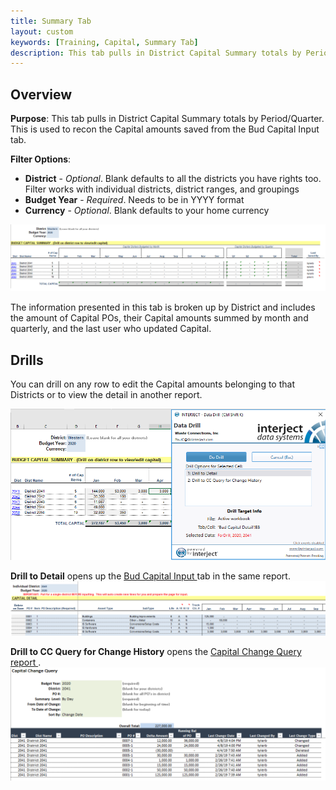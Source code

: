 ```yaml
---
title: Summary Tab
layout: custom
keywords: [Training, Capital, Summary Tab]
description: This tab pulls in District Capital Summary totals by Period/Quarter. This is used to recon the Capital amounts saved from the Bud Capital Input tab.
---
```


## Overview

**Purpose**:  This tab pulls in District Capital Summary totals by Period/Quarter. This is used to recon the Capital amounts saved from the Bud Capital Input tab.

**Filter Options**:

* **District** - *Optional*. Blank defaults to all the districts you have rights too. Filter works with individual districts, district ranges, and groupings
* **Budget Year** - *Required*. Needs to be in YYYY format
* **Currency** - *Optional*. Blank defaults to your home currency

[ ![](/images/WCNTraining/Capital/CapitalSummary_FullView.png) ](/images/WCNTraining/Capital/CapitalSummary_FullView.png)

The information presented in this tab is broken up by District and includes the amount of Capital POs, their Capital amounts summed by month and quarterly, and the last user who updated Capital.

## Drills

You can drill on any row to edit the Capital amounts belonging to that Districts or to view the detail in another report.

[ ![](/images/WCNTraining/Capital/CapitalSummary_DrillWindow.png) ](/images/WCNTraining/Capital/CapitalSummary_DrillWindow.png)

**Drill to Detail** opens up the [ Bud Capital Input ](/bApps/InterjectTraining/Capital/CapitalInput.html) tab in the same report.
[ ![](/images/WCNTraining/Capital/CapitalSummary_DetailDrill.png) ](/images/WCNTraining/Capital/CapitalSummary_DetailDrill.png)

**Drill to CC Query for Change History** opens the [ Capital Change Query report ](/bApps/InterjectTraining/Capital/CCQuery.html).
[ ![](/images/WCNTraining/Capital/CapitalSummary_CapitalChangeDrill.png) ](/images/WCNTraining/Capital/CapitalSummary_CapitalChangeDrill.png)

